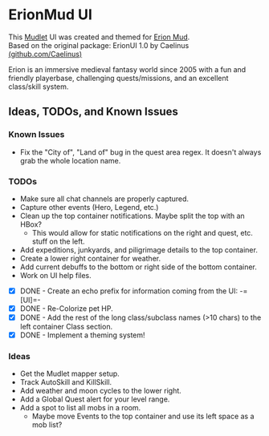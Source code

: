 # ErionMud UI

This [Mudlet](mudlet.org) UI was created and themed for [Erion Mud](erionmud.com).  
Based on the original package: ErionUI 1.0 by Caelinus [(github.com/Caelinus)](github.com/Caelinus)

Erion is an immersive medieval fantasy world since 2005 with a fun and friendly playerbase, challenging quests/missions, and an excellent class/skill system.

## Ideas, TODOs, and Known Issues

### Known Issues

- Fix the "City of", "Land of" bug in the quest area regex. It doesn't always grab the whole location name.

### TODOs

- Make sure all chat channels are properly captured.
- Capture other events (Hero, Legend, etc.)
- Clean up the top container notifications. Maybe split the top with an HBox?
  - This would allow for static notifications on the right and quest, etc. stuff on the left.
- Add expeditions, junkyards, and piligrimage details to the top container.
- Create a lower right container for weather.
- Add current debuffs to the bottom or right side of the bottom container.
- Work on UI help files.

- [X] DONE - Create an echo prefix for information coming from the UI: -=[UI]=-  
- [X] DONE -  Re-Colorize pet HP.
- [X] DONE -  Add the rest of the long class/subclass names (>10 chars) to the left container Class section.
- [X] DONE -  Implement a theming system!

### Ideas

- Get the Mudlet mapper setup.
- Track AutoSkill and KillSkill.
- Add weather and moon cycles to the lower right.
- Add a Global Quest alert for your level range.
- Add a spot to list all mobs in a room.
  - Maybe move Events to the top container and use its left space as a mob list?
